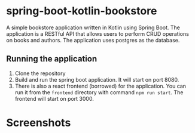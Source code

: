# spring-boot-kotlin-bookstore

A simple bookstore application written in Kotlin using Spring Boot. The application is a RESTful API that allows users to perform CRUD operations on books and authors. The application uses postgres as the database.

## Running the application
1. Clone the repository
2. Build and run the spring boot application. It will start on port 8080.
3. There is also a react frontend (borrowed) for the application. You can run it from the `frontend` directory with command `npm run start`. The frontend will start on port 3000.

# Screenshots

